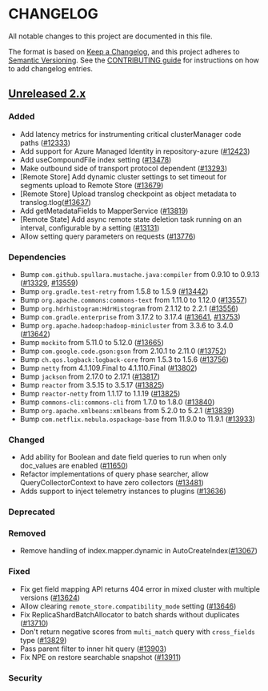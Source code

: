 # CHANGELOG
All notable changes to this project are documented in this file.

The format is based on [Keep a Changelog](https://keepachangelog.com/en/1.0.0/), and this project adheres to [Semantic Versioning](https://semver.org/spec/v2.0.0.html). See the [CONTRIBUTING guide](./CONTRIBUTING.md#Changelog) for instructions on how to add changelog entries.

## [Unreleased 2.x]
### Added
- Add latency metrics for instrumenting critical clusterManager code paths ([#12333](https://github.com/opensearch-project/OpenSearch/pull/12333))
- Add support for Azure Managed Identity in repository-azure ([#12423](https://github.com/opensearch-project/OpenSearch/issues/12423))
- Add useCompoundFile index setting ([#13478](https://github.com/opensearch-project/OpenSearch/pull/13478))
- Make outbound side of transport protocol dependent ([#13293](https://github.com/opensearch-project/OpenSearch/pull/13293))
- [Remote Store] Add dynamic cluster settings to set timeout for segments upload to Remote Store ([#13679](https://github.com/opensearch-project/OpenSearch/pull/13679))
- [Remote Store] Upload translog checkpoint as object metadata to translog.tlog([#13637](https://github.com/opensearch-project/OpenSearch/pull/13637))
- Add getMetadataFields to MapperService ([#13819](https://github.com/opensearch-project/OpenSearch/pull/13819))
- [Remote State] Add async remote state deletion task running on an interval, configurable by a setting ([#13131](https://github.com/opensearch-project/OpenSearch/pull/13131))
- Allow setting query parameters on requests ([#13776](https://github.com/opensearch-project/OpenSearch/issues/13776))

### Dependencies
- Bump `com.github.spullara.mustache.java:compiler` from 0.9.10 to 0.9.13 ([#13329](https://github.com/opensearch-project/OpenSearch/pull/13329), [#13559](https://github.com/opensearch-project/OpenSearch/pull/13559))
- Bump `org.gradle.test-retry` from 1.5.8 to 1.5.9 ([#13442](https://github.com/opensearch-project/OpenSearch/pull/13442))
- Bump `org.apache.commons:commons-text` from 1.11.0 to 1.12.0 ([#13557](https://github.com/opensearch-project/OpenSearch/pull/13557))
- Bump `org.hdrhistogram:HdrHistogram` from 2.1.12 to 2.2.1 ([#13556](https://github.com/opensearch-project/OpenSearch/pull/13556))
- Bump `com.gradle.enterprise` from 3.17.2 to 3.17.4 ([#13641](https://github.com/opensearch-project/OpenSearch/pull/13641), [#13753](https://github.com/opensearch-project/OpenSearch/pull/13753))
- Bump `org.apache.hadoop:hadoop-minicluster` from 3.3.6 to 3.4.0 ([#13642](https://github.com/opensearch-project/OpenSearch/pull/13642))
- Bump `mockito` from 5.11.0 to 5.12.0 ([#13665](https://github.com/opensearch-project/OpenSearch/pull/13665))
- Bump `com.google.code.gson:gson` from 2.10.1 to 2.11.0 ([#13752](https://github.com/opensearch-project/OpenSearch/pull/13752))
- Bump `ch.qos.logback:logback-core` from 1.5.3 to 1.5.6 ([#13756](https://github.com/opensearch-project/OpenSearch/pull/13756))
- Bump `netty` from 4.1.109.Final to 4.1.110.Final ([#13802](https://github.com/opensearch-project/OpenSearch/pull/13802))
- Bump `jackson` from 2.17.0 to 2.17.1 ([#13817](https://github.com/opensearch-project/OpenSearch/pull/13817))
- Bump `reactor` from 3.5.15 to 3.5.17 ([#13825](https://github.com/opensearch-project/OpenSearch/pull/13825))
- Bump `reactor-netty` from 1.1.17 to 1.1.19 ([#13825](https://github.com/opensearch-project/OpenSearch/pull/13825))
- Bump `commons-cli:commons-cli` from 1.7.0 to 1.8.0 ([#13840](https://github.com/opensearch-project/OpenSearch/pull/13840))
- Bump `org.apache.xmlbeans:xmlbeans` from 5.2.0 to 5.2.1 ([#13839](https://github.com/opensearch-project/OpenSearch/pull/13839))
- Bump `com.netflix.nebula.ospackage-base` from 11.9.0 to 11.9.1 ([#13933](https://github.com/opensearch-project/OpenSearch/pull/13933))

### Changed
- Add ability for Boolean and date field queries to run when only doc_values are enabled ([#11650](https://github.com/opensearch-project/OpenSearch/pull/11650))
- Refactor implementations of query phase searcher, allow QueryCollectorContext to have zero collectors ([#13481](https://github.com/opensearch-project/OpenSearch/pull/13481))
- Adds support to inject telemetry instances to plugins ([#13636](https://github.com/opensearch-project/OpenSearch/pull/13636))

### Deprecated

### Removed
- Remove handling of index.mapper.dynamic in AutoCreateIndex([#13067](https://github.com/opensearch-project/OpenSearch/pull/13067))

### Fixed
- Fix get field mapping API returns 404 error in mixed cluster with multiple versions ([#13624](https://github.com/opensearch-project/OpenSearch/pull/13624))
- Allow clearing `remote_store.compatibility_mode` setting ([#13646](https://github.com/opensearch-project/OpenSearch/pull/13646))
- Fix ReplicaShardBatchAllocator to batch shards without duplicates ([#13710](https://github.com/opensearch-project/OpenSearch/pull/13710))
- Don't return negative scores from `multi_match` query with `cross_fields` type  ([#13829](https://github.com/opensearch-project/OpenSearch/pull/13829))
- Pass parent filter to inner hit query ([#13903](https://github.com/opensearch-project/OpenSearch/pull/13903))
- Fix NPE on restore searchable snapshot ([#13911](https://github.com/opensearch-project/OpenSearch/pull/13911))

### Security

[Unreleased 2.x]: https://github.com/opensearch-project/OpenSearch/compare/2.13...2.x
